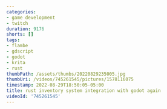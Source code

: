 ```yaml
---
categories:
- game development
- twitch
duration: 9176
shorts: []
tags:
- flambe
- gdscript
- godot
- krita
- rust
thumbPath: /assets/thumbs/20220829235005.jpg
thumbUri: /videos/745261545/pictures/1578116075
timestamp: 2022-08-29T18:50:05-05:00
title: rust inventory system integration with godot again
videoId: '745261545'
---
```

